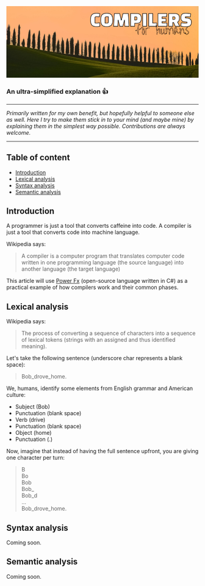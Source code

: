 ![Compilers for humans](https://github.com/anderson-joyle/compilers-for-humans/blob/main/cover.png)

### An ultra-simplified explanation  :thumbsup:

***
<i>Primarily written for my own benefit, but hopefully helpful to someone else as well. Here I try to make them stick in to your mind (and maybe mine) by explaining them in the simplest way possible. Contributions are always welcome.</i>
***

## Table of content

- [Introduction](#introduction)
- [Lexical analysis](#lexical-analysis)
- [Syntax analysis](#syntax-analysis)
- [Semantic analysis](#semantic-analysis)

## Introduction
A programmer is just a tool that converts caffeine into code. A compiler is just a tool that converts code into machine language.

Wikipedia says:
> A compiler is a computer program that translates computer code written in one programming language (the source language) into another language (the target language)

This article will use [Power Fx](https://github.com/microsoft/Power-Fx) (open-source language written in C#) as a practical example of how compilers work and their common phases.

## Lexical analysis
Wikipedia says:
> The process of converting a sequence of characters into a sequence of lexical tokens (strings with an assigned and thus identified meaning).


Let's take the following sentence (underscore char represents a blank space):
> Bob_drove_home.


We, humans, identify some elements from English grammar and American culture:
  - Subject (Bob)
  - Punctuation (blank space)
  - Verb (drive)
  - Punctuation (blank space)
  - Object (home)
  - Punctuation (.)  

Now, imagine that instead of having the full sentence upfront, you are giving one character per turn:
> B  
> Bo  
> Bob  
> Bob_  
> Bob_d  
> ...  
> Bob_drove_home.


## Syntax analysis
Coming soon.


## Semantic analysis
Coming soon.
